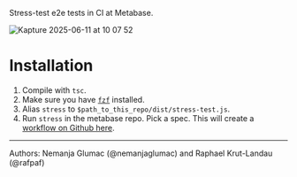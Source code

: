 Stress-test e2e tests in CI at Metabase.

![Kapture 2025-06-11 at 10 07 52](https://github.com/user-attachments/assets/4ca634e9-8ef3-48af-a2ba-ff6e18d56686)

# Installation

1. Compile with `tsc`.
2. Make sure you have [`fzf`](https://github.com/junegunn/fzf) installed.
3. Alias `stress` to `$path_to_this_repo/dist/stress-test.js`.
4. Run `stress` in the metabase repo. Pick a spec. This will create a [workflow on Github here](https://github.com/metabase/metabase/actions/workflows/e2e-stress-test-flake-fix.yml).

---

Authors: Nemanja Glumac (@nemanjaglumac) and Raphael Krut-Landau (@rafpaf)
